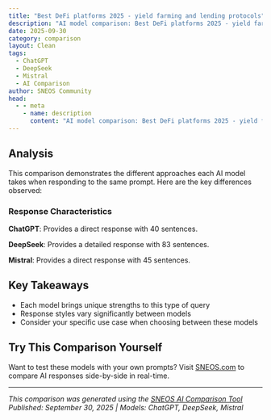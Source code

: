 ```yaml
---
title: "Best DeFi platforms 2025 - yield farming and lending protocols"
description: "AI model comparison: Best DeFi platforms 2025 - yield farming and lending protocols..."
date: 2025-09-30
category: comparison
layout: Clean
tags:
  - ChatGPT
  - DeepSeek
  - Mistral
  - AI Comparison
author: SNEOS Community
head:
  - - meta
    - name: description
      content: "AI model comparison: Best DeFi platforms 2025 - yield farming and lending protocols..."
---
```


<ChatComparison
  title="Best DeFi platforms 2025 - yield farming and lending protocols"
  prompt="Best DeFi platforms 2025 - yield farming and lending protocols"
  :responses='{"ChatGPT": "Certainly! Here are some of the best DeFi platforms for 2025 focusing on yield farming and lending protocols, based on current trends and innovations in the space:\n\n### Top Yield Farming Platforms in 2025\n1. **Curve Finance**\n - Specializes in stablecoin and low-slippage swaps.\n - Provides attractive yield farming opportunities with low impermanent loss.\n - Strong liquidity and integration with many DeFi protocols.\n\n2. **Uniswap v4**\n - Leading decentralized exchange enabling yield farming through liquidity provision.\n - V4 introduces more capital efficiency and flexible fee structures improving yield opportunities.\n\n3. **Balancer**\n - Automated portfolio manager and liquidity provider.\n - Offers multi-asset pools for diversified farming strategies.\n - Innovative smart order routing improves returns.\n\n4. **Aavegotchi (for NFT and DeFi fusion)**\n - Combines DeFi yield farming with NFT incentives, growing trend in 2025.\n - Gamified yield farming attracting new user engagement.\n\n5. **Yearn Finance**\n - Specialized vaults that optimize yield farming by automatically shifting funds to the best protocols.\n - User-friendly and highly secure.\n\n### Top Lending Protocols in 2025\n1. **Aave v5**\n - Leading open-source and non-custodial lending protocol.\n - Supports a wide variety of assets with variable and stable interest rates.\n - Enhanced security and gas optimization in v5.\n\n2. **Compound Finance**\n - One of the pioneering DeFi lending platforms.\n - Continuous upgrades improving capital efficiency and interest rate models.\n\n3. **MakerDAO**\n - The backbone of decentralized stablecoins (DAI).\n - Lending backed by collateral with stablecoin minting.\n - Continuing to innovate through multi-collateral support.\n\n4. **Celsius Network (DeFi version)**\n - Transitioning towards decentralized lending to provide competitive yields.\n - User-friendly interface and custodial options integrated with DeFi.\n\n5. **TrueFi**\n - Focuses on unsecured lending through on-chain credit scores.\n - Growing in 2025 for institutional-level lending and borrowing.\n\n---\n\n### Key Considerations for 2025 DeFi Users:\n- **Security:** Opt for protocols with proven audits and bug bounties.\n- **Interoperability:** Cross-chain support enhances yield farming and lending opportunities.\n- **Gas Fees:** Layer 2 integrations and zero-knowledge rollups reduce transaction costs.\n- **Regulatory Compliance:** Platforms increasingly focus on compliance without sacrificing decentralization.\n\n---\n\nIf you want, I can provide detailed guides on how to start yield farming or lending on any of these platforms!", "DeepSeek": "Of course. Here is a comprehensive overview of the best DeFi platforms projected for 2025, focusing on yield farming and lending protocols.\n\n**Important Disclaimer:** This is a forward-looking analysis based on current trends, technological developments, and the overall trajectory of the crypto space. The DeFi landscape is extremely volatile and can change rapidly. **This is not financial advice. Always do your own research (DYOR) before investing in any protocol.**\n\n### Key Trends Shaping DeFi in 2025\n\nTo understand why these platforms are positioned for success, it\u0027s crucial to recognize the dominant trends:\n\n1. **The Rise of Layer 2s and Appchains:** Ethereum will remain the security backbone, but activity will overwhelmingly happen on Layer 2s like Arbitrum, Optimism, and zkSync Era, and application-specific blockchains (appchains) using tech like Polygon CDK and Cosmos SDK.\n2. **Real-World Assets (RWA):** Tokenizing traditional finance (bonds, credit, real estate) will become a major source of sustainable, \u0022real\u0022 yield.\n3. **DeFi Composability \u0026 Modularity:** Protocols will function less as standalone apps and more as \u0022money legos\u0022 that seamlessly integrate with each other.\n4. **Improved User Experience (UX):** The winning platforms will have abstracted away blockchain complexity, offering a Web2-like experience with smart accounts (ERC-4337) and intuitive interfaces.\n5. **Cross-Chain Interoperability:** The ability to move assets and liquidity effortlessly across different chains will be table stakes.\n\n---\n\n### Best DeFi Platforms for 2025: Yield Farming \u0026 Lending\n\nHere\u2019s a breakdown of protocols categorized by their primary strength, with a focus on their 2025 potential.\n\n#### Category 1: Established Lending Giants Evolving into Money Markets\n\nThese protocols are the bedrock of DeFi, and their evolution will make them central hubs in 2025.\n\n**1. Aave (and its GHO Stablecoin)**\n* **What it is:** The leading decentralized money market protocol.\n* **2025 Outlook:** Aave V3 has set the stage for a multi-chain future with features like \u0022Portals\u0022 for cross-chain liquidity. The key to its 2025 dominance will be the growth of its native, over-collateralized stablecoin, **GHO**. Aave\u0027s strategy is to become the core liquidity layer for the entire DeFi ecosystem, with GHO as its native currency.\n* **Why it\u0027s a Top Contender:**\n * **Brand Recognition \u0026 Security:** The most audited and trusted name in DeFi lending.\n * **Multi-Chain Dominance:** Deployed on Ethereum, Polygon, Avalanche, and all major L2s.\n * **GHO Ecosystem:** Earning yield by minting GHO and using it across other DeFi protocols will be a major yield farming strategy.\n\n**2. Compound Finance (and its Superstate Vision)**\n* **What it is:** The original DeFi lending pioneer, now governed by a more corporate-like structure.\n* **2025 Outlook:** Compound is pivoting towards bridging TradFi and DeFi. Its proposal for **\u0022Superstate,\u0022** a fund that holds US government bonds and represents them as an ERC-20 token on-chain, is a direct play on the RWA trend. Compound V4 is expected to be highly optimized for institutional use.\n* **Why it\u0027s a Top Contender:**\n * **Institutional Focus:** Its new structure is designed to appeal to regulated entities.\n * **RWA Pioneer:** First-mover advantage in bringing high-quality, off-chain yield on-chain.\n * **Technical Innovation:** Continues to iterate on its core lending model with improved risk management.\n\n#### Category 2: Next-Generation Yield Hubs \u0026 Automated Strategies\n\nThese platforms simplify yield farming by automating complex strategies.\n\n**1. Yearn Finance**\n* **What it is:** The original yield aggregator or \u0022DeFi robo-advisor.\u0022 It automatically moves user funds between lending protocols and liquidity pools to find the best risk-adjusted yield.\n* **2025 Outlook:** Yearn\u0027s success is tied to its ability to innovate on vault strategies. In 2025, expect vaults that are natively cross-chain, incorporate RWAs, and use advanced hedging strategies to protect against impermanent loss. Its v3 update makes it easier for top strategists to deploy capital.\n* **Why it\u0027s a Top Contender:**\n * **Set-and-Forget Simplicity:** The best UX for passive yield seekers.\n * **Strategy Innovation:** Consistently at the forefront of developing new yield-farming tactics.\n * **Strong Community of Developers:** Attracts the best talent in DeFi strategy.\n\n**2. Balancer \u0026 Beethoven X (on Fantom)**\n* **What it is:** Balancer is a DEX and automated portfolio manager. Beethoven X is a fork of Balancer on Fantom that has become an innovation hub.\n* **2025 Outlook:** Balancer\u0027s \u0022Boosted Pools\u0022 technology, which uses idle LP tokens to earn lending yield on Aave, is a game-changer for capital efficiency. This model will become the standard for stablecoin and correlated asset pools. Beethoven X is pioneering \u0022meta-stable\u0022 pools for LSDs (Liquid Staking Derivatives) like stETH and rETH.\n* **Why it\u0027s a Top Contender:**\n * **Capital Efficiency:** Boosted Pools offer significantly higher APY for the same assets.\n * **Customizable Pools:** Ideal for DAO treasuries and sophisticated investors to create bespoke index funds.\n * **Hub for LSDfi:** A central player in the ecosystem built around liquid staking tokens.\n\n#### Category 3: Rising Stars \u0026 Niche Innovators\n\nThese platforms are pushing the boundaries of what\u0027s possible in DeFi.\n\n**1. Pendle Finance**\n* **What it is:** A protocol that allows you to tokenize and trade future yield. You can sell your future yield for upfront cash or buy discounted future yield for leveraged exposure.\n* **2025 Outlook:** Pendle is perfectly positioned for a multi-chain world filled with liquid staking tokens and RWAs. As more assets generate yield (e.g., stETH yield, RWA interest), the need to hedge, speculate, or optimize that yield will grow exponentially.\n* **Why it\u0027s a Top Contender:**\n * **Unique Value Proposition:** No other protocol does yield tokenization as well.\n * **Perfect for LSDfi and RWA:** The go-to platform for sophisticated yield management.\n * **Growing Integration:** Being integrated into other major protocols like Aura and Yearn.\n\n**2. Radiant Capital**\n* **What it is:** An omnichain money market built on LayerZero. It allows you to deposit collateral on one chain and borrow assets on any other supported chain.\n* **2025 Outlook:** If cross-chain interoperability is the future, Radiant is a prime candidate to challenge Aave. Its goal is to be the single, unified liquidity layer for all major chains. Its dLP (Dynamic Liquidity Provider) model also rewards long-term stakers with a share of protocol revenue.\n* **Why it\u0027s a Top Contender:**\n * **True Omnichain Lending/Borrowing:** Solves a major pain point in a multi-chain ecosystem.\n * **Strong Tokenomics:** dLP model incentivizes protocol-aligned behavior and creates a sustainable flywheel.\n * **Aggressive Expansion:** Rapidly deploying on new chains and integrating new assets.\n\n#### Category 4: The Infrastructure Pillars (Liquid Staking)\n\nWhile not \u0022platforms\u0022 in the same way, these are critical for yield generation.\n\n**1. Lido (LST) \u0026 EigenLayer (Restaking)**\n* **What it is:** Lido is the dominant liquid staking protocol. EigenLayer is a protocol for \u0022restaking\u0022 your stETH to secure other networks and services, earning additional yield.\n* **2025 Outlook:** stETH will be the cornerstone collateral asset across DeFi. The entire **LSDfi** ecosystem (DeFi built on Liquid Staking Derivatives) will be massive. EigenLayer will create a new yield primitive called \u0022restaking,\u0022 which could become a fundamental part of every DeFi user\u0027s yield strategy.\n* **Why it\u0027s a Top Contender:**\n * **Market Dominance:** Lido has a huge lead in the liquid staking race.\n * **New Yield Frontier:** EigenLayer opens up entirely new sources of yield from securing other protocols.\n * **Composability:** stETH is the ultimate \u0022Lego brick\u0022 for DeFi.\n\n### Summary Table for 2025\n\n| Platform | Primary Category | Key Innovation for 2025 | Best For |\n| :--- | :--- | :--- | :--- |\n| **Aave** | Lending | Omnichain liquidity \u0026 GHO stablecoin ecosystem | The safest, most diversified lending/borrowing |\n| **Compound** | Lending | Real-World Assets (RWA) \u0026 institutional entry | Exposure to TradFi yield on-chain |\n| **Yearn Finance** | Yield Aggregator | Cross-chain \u0026 RWA-integrated vaults | Passive, automated yield optimization |\n| **Balancer/Beethoven X**| DEX \u0026 Yield | Capital-efficient \u0022Boosted Pools\u0022 | High-efficiency liquidity providing |\n| **Pendle Finance** | Yield Trading | Tokenizing LSD \u0026 RWA yield | Sophisticated yield hedging and speculation |\n| **Radiant Capital** | Omnichain Lending | Unified liquidity across all chains | Cross-chain borrowing and lending |\n| **Lido", "Mistral": "Predicting the best DeFi platforms for 2025 involves some speculation, as the landscape of decentralized finance is rapidly evolving. However, based on current trends and the performance of leading platforms, here are some that are likely to remain prominent or emerge as key players in yield farming and lending protocols:\n\n### Yield Farming Platforms\n\n1. **Uniswap**\n - **Overview**: Uniswap is a leading decentralized exchange (DEX) that has become a cornerstone of the DeFi ecosystem. It allows users to swap tokens and provides liquidity pools for yield farming.\n - **Why It Might Remain Prominent**: Continuous innovation, strong community support, and integration with other DeFi protocols.\n\n2. **Curve Finance**\n - **Overview**: Curve is a DEX specifically designed for stablecoins and other assets with similar prices. It offers efficient trading and high yields for liquidity providers.\n - **Why It Might Remain Prominent**: High efficiency in stablecoin trading, strong liquidity, and robust yield farming opportunities.\n\n3. **SushiSwap**\n - **Overview**: SushiSwap is another popular DEX that offers yield farming opportunities. It started as a fork of Uniswap but has since evolved with unique features.\n - **Why It Might Remain Prominent**: Innovative features like Kashi lending and MISO token launchpad, along with a strong community.\n\n4. **PancakeSwap**\n - **Overview**: PancakeSwap is a DEX on the Binance Smart Chain (BSC) that offers yield farming, staking, and lottery features.\n - **Why It Might Remain Prominent**: Lower fees compared to Ethereum-based platforms, user-friendly interface, and a wide range of features.\n\n### Lending Protocols\n\n1. **Aave**\n - **Overview**: Aave is a leading lending and borrowing protocol that allows users to earn interest on deposits and borrow assets.\n - **Why It Might Remain Prominent**: Innovative features like flash loans, a strong security track record, and a wide range of supported assets.\n\n2. **Compound**\n - **Overview**: Compound is a decentralized lending protocol that allows users to supply assets to liquidity pools and earn interest.\n - **Why It Might Remain Prominent**: Established reputation, robust security, and integration with other DeFi protocols.\n\n3. **MakerDAO**\n - **Overview**: MakerDAO is the protocol behind the DAI stablecoin, offering lending and borrowing services through its collateralized debt positions (CDPs).\n - **Why It Might Remain Prominent**: Strong governance model, wide adoption of DAI, and continuous innovation.\n\n4. **Venus**\n - **Overview**: Venus is a lending and borrowing protocol on the Binance Smart Chain, similar to Compound but with lower fees.\n - **Why It Might Remain Prominent**: Lower transaction costs, growing user base, and integration with other BSC-based DeFi protocols.\n\n### Emerging Platforms\n\n1. **dYdX**\n - **Overview**: dYdX is a decentralized exchange for spot, margin, and perpetual trading, with a focus on advanced trading features.\n - **Why It Might Emerge**: Growing demand for advanced trading features in DeFi, strong user base, and continuous innovation.\n\n2. **Yearn.finance**\n - **Overview**: Yearn.finance is a yield aggregator that optimizes yield farming strategies across multiple DeFi platforms.\n - **Why It Might Emerge**: Automated yield optimization, strong community support, and integration with various DeFi protocols.\n\n3. **Balancer**\n - **Overview**: Balancer is a DEX that allows for customizable liquidity pools and automated portfolio management.\n - **Why It Might Emerge**: Flexibility in liquidity pools, innovative features, and strong community support.\n\n### Factors to Consider\n\n- **Security**: Platforms with a strong security track record and regular audits are more likely to remain trusted.\n- **Innovation**: Continuous development and integration of new features will be crucial.\n- **Community Support**: Strong community engagement and governance models will drive adoption.\n- **Regulatory Environment**: Compliance with evolving regulatory frameworks will be essential.\n\nWhile these platforms are currently leading the DeFi space, the landscape is dynamic, and new players could emerge with innovative solutions. Keeping an eye on technological advancements, regulatory changes, and community trends will be key to identifying the best DeFi platforms in 2025."}' 
  published-date="22:46"
/>

## Analysis

This comparison demonstrates the different approaches each AI model takes when responding to the same prompt. Here are the key differences observed:

### Response Characteristics

**ChatGPT**: Provides a direct response with 40 sentences. 

**DeepSeek**: Provides a detailed response with 83 sentences. 

**Mistral**: Provides a direct response with 45 sentences. 

## Key Takeaways

- Each model brings unique strengths to this type of query
- Response styles vary significantly between models
- Consider your specific use case when choosing between these models

## Try This Comparison Yourself

Want to test these models with your own prompts? Visit [SNEOS.com](https://sneos.com) to compare AI responses side-by-side in real-time.

---

*This comparison was generated using the [SNEOS AI Comparison Tool](https://sneos.com)*
*Published: September 30, 2025 | Models: ChatGPT, DeepSeek, Mistral*
